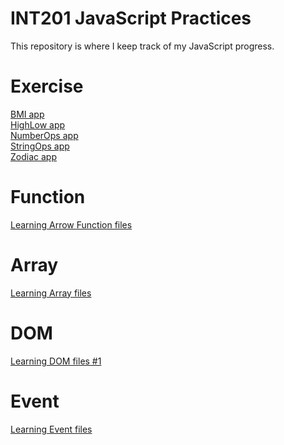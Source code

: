 # INT201 JavaScript Practices
This repository is where I keep track of my JavaScript progress.
# Exercise
[BMI app](https://github.com/Joe-sit/INT201-63130500091-MyWorks/tree/master/self-study/BMI) <br>
[HighLow app](https://github.com/Joe-sit/INT201-63130500091-MyWorks/tree/master/self-study/HighLow) <br>
[NumberOps app](https://github.com/Joe-sit/INT201-63130500091-MyWorks/tree/master/self-study/NumberOpsMenu) <br>
[StringOps app](https://github.com/Joe-sit/INT201-63130500091-MyWorks/tree/master/self-study/StringOpsMenu) <br>
[Zodiac app](https://github.com/Joe-sit/INT201-63130500091-MyWorks/tree/master/self-study/Zodiac) <br>


# Function
[Learning Arrow Function files](https://github.com/Joe-sit/INT201-63130500091-MyWorks/tree/master/self-study/Function)
# Array
[Learning Array files](https://github.com/Joe-sit/INT201-63130500091-MyWorks/tree/master/self-study/Array)
# DOM
[Learning DOM files #1](https://github.com/Joe-sit/INT201-63130500091-MyWorks/tree/master/self-study/DOM)
# Event
[Learning Event files](https://github.com/Joe-sit/INT201-63130500091-MyWorks/tree/master/self-study/Event)
